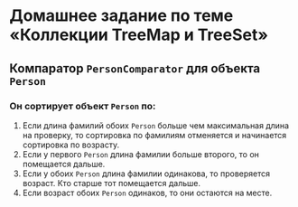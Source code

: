 # Домашнее задание по теме «Коллекции TreeMap и TreeSet»

## Компаратор `PersonComparator` для объекта `Person`

### Он сортирует объект `Person` по:
1. Если длина фамилий обоих `Person` больше чем максимальная длина на проверку, то сортировка по фамилиям отменяется и начинается сортировка по возрасту.
2. Если у первого `Person` длина фамилии больше второго, то он помещается дальше.
3. Если у обоих `Person` длина фамилии одинакова, то проверяется возраст. Кто старше тот помещается дальше.
4. Если возраст обоих `Person` одинаков, то они остаются на месте.